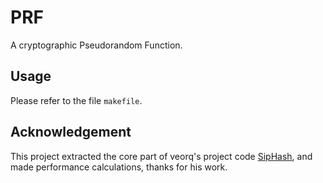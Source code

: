 # PRF
A cryptographic Pseudorandom Function.
## Usage
Please refer to the file `makefile`.
## Acknowledgement
This project extracted the core part of veorq's project code [SipHash](https://github.com/veorq/SipHash/tree/master), and made performance calculations, thanks for his work.
